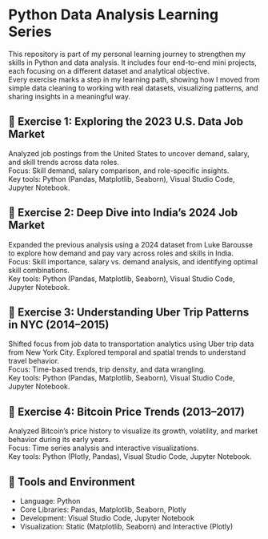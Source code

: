 # Python Data Analysis Learning Series

This repository is part of my personal learning journey to strengthen my skills in Python and data analysis. It includes four end-to-end mini projects, each focusing on a different dataset and analytical objective.  
Every exercise marks a step in my learning path, showing how I moved from simple data cleaning to working with real datasets, visualizing patterns, and sharing insights in a meaningful way.

## 🔹 Exercise 1: Exploring the 2023 U.S. Data Job Market

Analyzed job postings from the United States to uncover demand, salary, and skill trends across data roles.  
Focus: Skill demand, salary comparison, and role-specific insights.  
Key tools: Python (Pandas, Matplotlib, Seaborn), Visual Studio Code, Jupyter Notebook.

## 🔹 Exercise 2: Deep Dive into India’s 2024 Job Market

Expanded the previous analysis using a 2024 dataset from Luke Barousse to explore how demand and pay vary across roles and skills in India.  
Focus: Skill importance, salary vs. demand analysis, and identifying optimal skill combinations.  
Key tools: Python (Pandas, Matplotlib, Seaborn), Visual Studio Code, Jupyter Notebook.

## 🔹 Exercise 3: Understanding Uber Trip Patterns in NYC (2014–2015)

Shifted focus from job data to transportation analytics using Uber trip data from New York City. Explored temporal and spatial trends to understand travel behavior.  
Focus: Time-based trends, trip density, and data wrangling.  
Key tools: Python (Pandas, Matplotlib, Seaborn), Visual Studio Code, Jupyter Notebook.

## 🔹 Exercise 4: Bitcoin Price Trends (2013–2017)

Analyzed Bitcoin’s price history to visualize its growth, volatility, and market behavior during its early years.  
Focus: Time series analysis and interactive visualizations.  
Key tools: Python (Plotly, Pandas), Visual Studio Code, Jupyter Notebook.

## 🧩 Tools and Environment

- Language: Python
- Core Libraries: Pandas, Matplotlib, Seaborn, Plotly
- Development: Visual Studio Code, Jupyter Notebook
- Visualization: Static (Matplotlib, Seaborn) and Interactive (Plotly)
